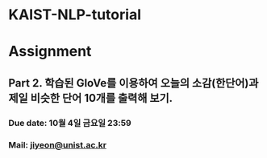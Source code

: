 # KAIST-NLP-tutorial

# Assignment

## Part 2. 학습된 GloVe를 이용하여 오늘의 소감(한단어)과 제일 비슷한 단어 10개를 출력해 보기. 

### Due date: 10월 4일 금요일 23:59
### Mail: jiyeon@unist.ac.kr
